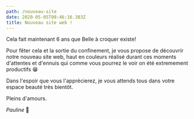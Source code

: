 ```yaml
---
path: /nouveau-site
date: 2020-05-05T08:46:16.383Z
title: Nouveau site web !
---
```

Cela fait maintenant 6 ans que Belle à croquer existe!

Pour fêter cela et la sortie du confinement, je vous propose de découvrir notre nouveau site web, haut en couleurs réalisé durant ces moments d'attentes et d'ennuis qui comme vous pourrez le voir on été extremement productifs 😁

Dans l'espoir que vous l'apprécierez, je vous attends tous dans votre espace beauté très bientôt.

Pleins d'amours.

*Pauline* 💜